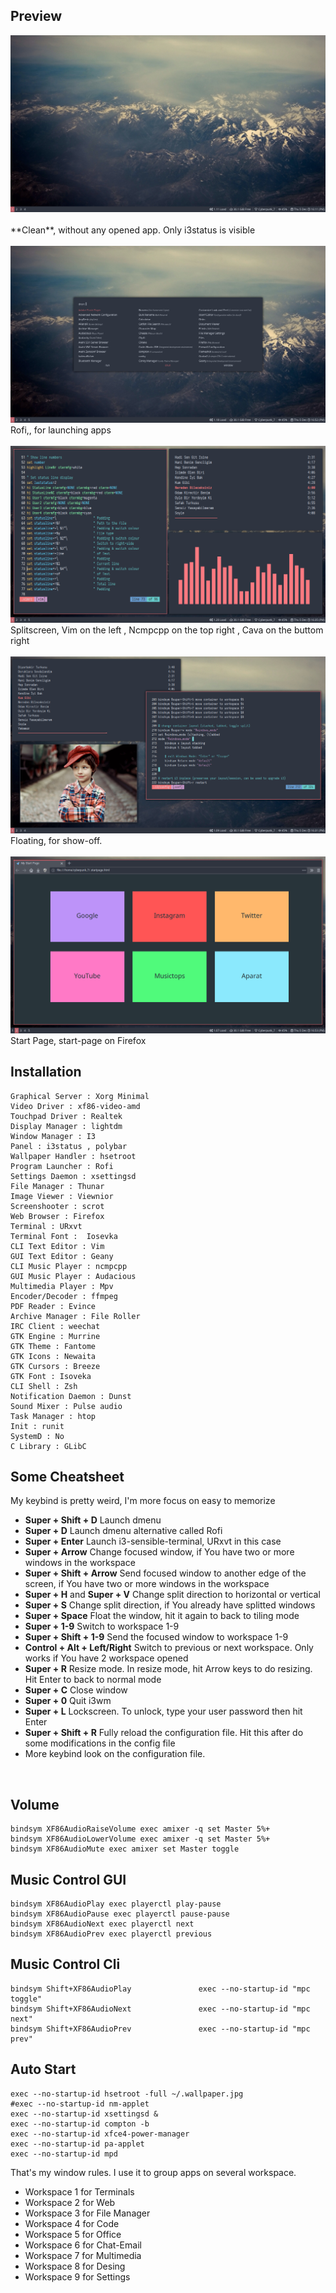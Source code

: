 ## Preview
<div align="center">
    <img src="/preview-clean.png"</img> 
</div> <br />
**Clean**, without any opened app. Only i3status is visible <br /><br />
<div align="center">
    <img src="/rofi.png"</img> 
</div>
Rofi,, for launching apps <br /><br />
<div align="center">
    <img src="/preview-splitscreen.png"</img> 
</div>
Splitscreen, Vim on the left , Ncmpcpp on the top right , Cava on the buttom right </br><br />
<div align="center">
    <img src="/preview-floating.png"</img> 
</div>
Floating, for show-off. <br /><br />
<div align="center">
    <img src="/start-page.png"</img> 
</div>
Start Page, start-page on Firefox <br />



## Installation

    Graphical Server : Xorg Minimal
    Video Driver : xf86-video-amd
    Touchpad Driver : Realtek
    Display Manager : lightdm
    Window Manager : I3
    Panel : i3status , polybar
    Wallpaper Handler : hsetroot
    Program Launcher : Rofi
    Settings Daemon : xsettingsd
    File Manager : Thunar
    Image Viewer : Viewnior
    Screenshooter : scrot
    Web Browser : Firefox
    Terminal : URxvt
    Terminal Font :  Iosevka
    CLI Text Editor : Vim
    GUI Text Editor : Geany
    CLI Music Player : ncmpcpp
    GUI Music Player : Audacious
    Multimedia Player : Mpv
    Encoder/Decoder : ffmpeg
    PDF Reader : Evince
    Archive Manager : File Roller
    IRC Client : weechat
    GTK Engine : Murrine
    GTK Theme : Fantome
    GTK Icons : Newaita
    GTK Cursors : Breeze
    GTK Font : Isoveka
    CLI Shell : Zsh
    Notification Daemon : Dunst
    Sound Mixer : Pulse audio
    Task Manager : htop
    Init : runit
    SystemD : No
    C Library : GLibC

## Some Cheatsheet
My keybind is pretty weird, I'm more focus on easy to memorize <br />
- **Super + Shift + D** Launch dmenu
- **Super + D** Launch dmenu alternative called Rofi
- **Super + Enter** Launch i3-sensible-terminal, URxvt in this case
- **Super + Arrow** Change focused window, if You have two or more windows in the workspace
- **Super + Shift + Arrow** Send focused window to another edge of the screen, if You have two or more windows in the workspace
- **Super + H** and **Super + V** Change split direction to horizontal or vertical
- **Super + S** Change split direction, if You already have splitted windows
- **Super + Space** Float the window, hit it again to back to tiling mode
- **Super + 1-9** Switch to workspace 1-9
- **Super + Shift + 1-9** Send the focused window to workspace 1-9
- **Control + Alt + Left/Right** Switch to previous or next workspace. Only works if You have 2 workspace opened
- **Super + R** Resize mode. In resize mode, hit Arrow keys to do resizing. Hit Enter to back to normal mode
- **Super + C** Close window
- **Super + 0** Quit i3wm
- **Super + L** Lockscreen. To unlock, type your user password then hit Enter
- **Super + Shift + R** Fully reload the configuration file. Hit this after do some modifications in the config file
- More keybind look on the configuration file.
<br />

## Volume
```
bindsym XF86AudioRaiseVolume exec amixer -q set Master 5%+
bindsym XF86AudioLowerVolume exec amixer -q set Master 5%+
bindsym XF86AudioMute exec amixer set Master toggle
```

## Music Control GUI
```
bindsym XF86AudioPlay exec playerctl play-pause
bindsym XF86AudioPause exec playerctl pause-pause
bindsym XF86AudioNext exec playerctl next
bindsym XF86AudioPrev exec playerctl previous
```
## Music Control Cli
```
bindsym Shift+XF86AudioPlay               exec --no-startup-id "mpc toggle"
bindsym Shift+XF86AudioNext               exec --no-startup-id "mpc next"
bindsym Shift+XF86AudioPrev               exec --no-startup-id "mpc prev"
```
## Auto Start
```
exec --no-startup-id hsetroot -full ~/.wallpaper.jpg
#exec --no-startup-id nm-applet
exec --no-startup-id xsettingsd &
exec --no-startup-id compton -b
exec --no-startup-id xfce4-power-manager
exec --no-startup-id pa-applet
exec --no-startup-id mpd
```

That's my window rules. I use it to group apps on several workspace.

- Workspace 1 for Terminals
- Workspace 2 for Web
- Workspace 3 for File Manager
- Workspace 4 for Code
- Workspace 5 for Office
- Workspace 6 for Chat-Email
- Workspace 7 for Multimedia
- Workspace 8 for Desing
- Workspace 9 for Settings <br />
